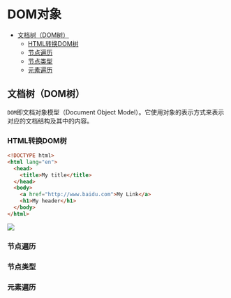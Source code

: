 # DOM对象

<!-- TOC depthFrom:2 -->

- [文档树（DOM树）](#文档树dom树)
  - [HTML转换DOM树](#html转换dom树)
  - [节点遍历](#节点遍历)
  - [节点类型](#节点类型)
  - [元素遍历](#元素遍历)

<!-- /TOC -->

## 文档树（DOM树）

`DOM`即文档对象模型（Document Object Model）。它使用对象的表示方式来表示对应的文档结构及其中的内容。

### HTML转换DOM树

```html
<!DOCTYPE html>
<html lang="en">
  <head>
    <title>My title</title>
  </head>
  <body>
    <a href="http://www.baidu.com">My Link</a>
    <h1>My header</h1>
  </body>
</html>
```

![](https://github.com/hua03/blog/blob/master/static/images/dom-tree.png)

### 节点遍历

### 节点类型

### 元素遍历
